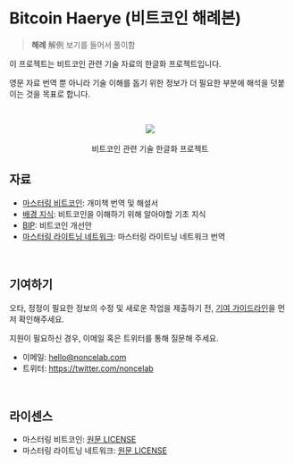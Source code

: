 # Bitcoin Haerye (비트코인 해례본)

> **해례** 解例 보기를 들어서 풀이함

이 프로젝트는 비트코인 관련 기술 자료의 한글화 프로젝트입니다.

영문 자료 번역 뿐 아니라 기술 이해를 돕기 위한 정보가 더 필요한 부분에 해석을 덧붙이는 것을 목표로 합니다.



<br>

<p align="center">
    <img src="https://upload.wikimedia.org/wikipedia/commons/thumb/4/46/Bitcoin.svg/150px-Bitcoin.svg.png"><br/><br>
    비트코인 관련 기술 한글화 프로젝트
</p>

## 자료

- [마스터링 비트코인](./mastering%20bitcoin/index.md): 개미책 번역 및 해설서
- [배경 지식](./background/index.md): 비트코인을 이해하기 위해 알아야할 기초 지식
- [BIP](./bip/index.md): 비트코인 개선안
- [마스터링 라이트닝 네트워크](./lnbook/index.md): 마스터링 라이트닝 네트워크 번역

<br>

## 기여하기

오타, 정정이 필요한 정보의 수정 및 새로운 작업을 제출하기 전, [기여 가이드라인](./guidelines/contributing.md)을 먼저 확인해주세요. 

지원이 필요하신 경우, 이메일 혹은 트위터를 통해 질문해 주세요.

- 이메일: hello@noncelab.com
- 트위터: https://twitter.com/noncelab

<br>

## 라이센스

- 마스터링 비트코인: [원문 LICENSE](https://github.com/bitcoinbook/bitcoinbook/blob/develop/LICENSE)
- 마스터링 라이트닝 네트워크: [원문 LICENSE](https://github.com/lnbook/lnbook/blob/develop/LICENSE.md)
